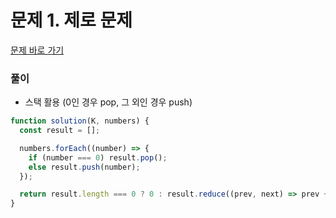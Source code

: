 # 문제 1. 제로 문제

[문제 바로 가기](https://www.acmicpc.net/problem/10773)

### 풀이

- 스택 활용 (0인 경우 pop, 그 외인 경우 push)

```javascript
function solution(K, numbers) {
  const result = [];

  numbers.forEach((number) => {
    if (number === 0) result.pop();
    else result.push(number);
  });

  return result.length === 0 ? 0 : result.reduce((prev, next) => prev + next);
}
```
